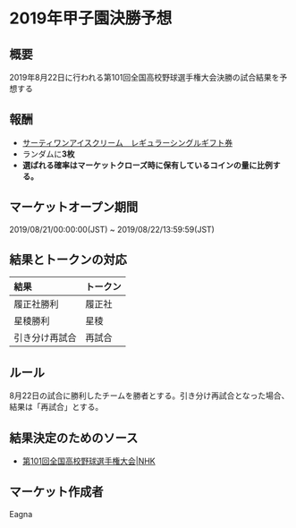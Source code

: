 # 2019年甲子園決勝予想

## 概要

2019年8月22日に行われる第101回全国高校野球選手権大会決勝の試合結果を予想する

## 報酬

- [サーティワンアイスクリーム　レギュラーシングルギフト券](https://giftee.co/gifts/detail/652/sku/629)
- ランダムに**3枚**
- **選ばれる確率はマーケットクローズ時に保有しているコインの量に比例する。**

## マーケットオープン期間

2019/08/21/00:00:00(JST) ~ 2019/08/22/13:59:59(JST)

## 結果とトークンの対応

| 結果 | トークン |
|:---|:---|
| 履正社勝利 | 履正社 |
| 星稜勝利 | 星稜 |
| 引き分け再試合 | 再試合 |

## ルール

8月22日の試合に勝利したチームを勝者とする。引き分け再試合となった場合、結果は「再試合」とする。

## 結果決定のためのソース

- [第101回全国高校野球選手権大会|NHK](https://www.nhk.or.jp/koushien/)

## マーケット作成者

Eagna